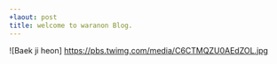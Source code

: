 ```yaml
---
+laout: post
title: welcome to waranon Blog.
---
```

![Baek ji heon]
https://pbs.twimg.com/media/C6CTMQZU0AEdZOL.jpg

